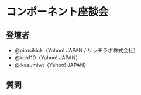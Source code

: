# コンポーネント座談会

## 登壇者

- @pirosikick（Yahoo! JAPAN / リッチラボ株式会社）
- @koh110（Yahoo! JAPAN）
- @ikasumiwt（Yahoo! JAPAN）

## 質問
